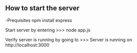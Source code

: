 ## How to start the server

-Prequisites
npm install express

Start server by entering >>> node app.js

Verify server is running by going to >>> Server is running on http://localhost:3000



